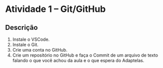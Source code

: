 # Atividade 1 – Git/GitHub

## Descrição

1) Instale o VSCode.
2) Instale o Git.
3) Crie uma conta no GitHub.
4) Crie um repositório no GitHub e faça o Commit de um arquivo de texto falando o que você achou da aula e o que espera do Adaptelas.


